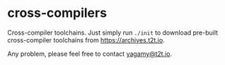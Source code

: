 # cross-compilers

Cross-compiler toolchains. Just simply run `./init` to download pre-built cross-compiler toolchains from https://archives.t2t.io.


Any problem, please feel free to contact yagamy@t2t.io.
